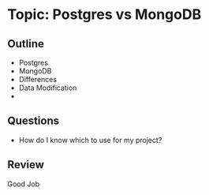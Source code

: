 # Topic: Postgres vs MongoDB

## Outline

- Postgres
- MongoDB
- Differences
- Data Modification
- 

## Questions

- How do I know which to use for my project?

## Review

Good Job
